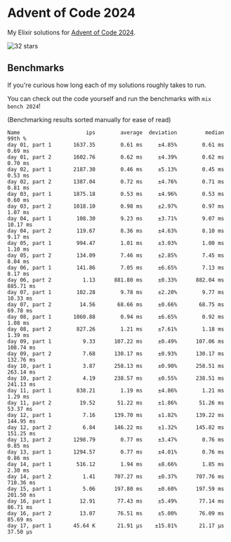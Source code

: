 # Advent of Code 2024

My Elixir solutions for [Advent of Code 2024](https://adventofcode.com/2024).

<!-- stars 2024 start --><img src="https://img.shields.io/static/v1?label=2024&message=32%20stars&style=for-the-badge&color=yellow" alt="32 stars" /><!-- stars 2024 end -->

## Benchmarks

If you're curious how long each of my solutions roughly takes to run.

You can check out the code yourself and run the benchmarks with `mix bench 2024`!

(Benchmarking results sorted manually for ease of read)

```
Name                     ips        average  deviation         median         99th %
day 01, part 1       1637.35        0.61 ms     ±4.85%        0.61 ms        0.69 ms
day 01, part 2       1602.76        0.62 ms     ±4.39%        0.62 ms        0.70 ms
day 02, part 1       2187.30        0.46 ms     ±5.13%        0.45 ms        0.53 ms
day 02, part 2       1387.04        0.72 ms     ±4.76%        0.71 ms        0.81 ms
day 03, part 1       1875.18        0.53 ms     ±4.96%        0.53 ms        0.60 ms
day 03, part 2       1018.10        0.98 ms     ±2.97%        0.97 ms        1.07 ms
day 04, part 1        108.30        9.23 ms     ±3.71%        9.07 ms       10.17 ms
day 04, part 2        119.67        8.36 ms     ±4.63%        8.10 ms        9.17 ms
day 05, part 1        994.47        1.01 ms     ±3.03%        1.00 ms        1.10 ms
day 05, part 2        134.09        7.46 ms     ±2.85%        7.45 ms        8.04 ms
day 06, part 1        141.86        7.05 ms     ±6.65%        7.13 ms        8.17 ms
day 06, part 2          1.13      881.80 ms     ±0.33%      882.04 ms      885.71 ms
day 07, part 1        102.28        9.78 ms     ±2.20%        9.77 ms       10.33 ms
day 07, part 2         14.56       68.66 ms     ±0.66%       68.75 ms       69.78 ms
day 08, part 1       1060.88        0.94 ms     ±6.65%        0.92 ms        1.08 ms
day 08, part 2        827.26        1.21 ms     ±7.61%        1.18 ms        1.39 ms
day 09, part 1          9.33      107.22 ms     ±0.49%      107.06 ms      108.74 ms
day 09, part 2          7.68      130.17 ms     ±0.93%      130.17 ms      132.76 ms
day 10, part 1          3.87      258.13 ms     ±0.90%      258.51 ms      263.14 ms
day 10, part 2          4.19      238.57 ms     ±0.55%      238.51 ms      241.13 ms
day 11, part 1        838.21        1.19 ms     ±4.86%        1.21 ms        1.29 ms
day 11, part 2         19.52       51.22 ms     ±1.86%       51.26 ms       53.37 ms
day 12, part 1          7.16      139.70 ms     ±1.82%      139.22 ms      144.95 ms
day 12, part 2          6.84      146.22 ms     ±1.32%      145.82 ms      151.25 ms
day 13, part 2       1298.79        0.77 ms     ±3.47%        0.76 ms        0.85 ms
day 13, part 1       1294.57        0.77 ms     ±4.01%        0.76 ms        0.86 ms
day 14, part 1        516.12        1.94 ms     ±8.66%        1.85 ms        2.30 ms
day 14, part 2          1.41      707.27 ms     ±0.37%      707.76 ms      710.36 ms
day 15, part 1          5.06      197.80 ms     ±0.60%      197.59 ms      201.50 ms
day 16, part 1         12.91       77.43 ms     ±5.49%       77.14 ms       86.71 ms
day 16, part 2         13.07       76.51 ms     ±5.00%       76.09 ms       85.69 ms
day 17, part 1       45.64 K       21.91 μs    ±15.81%       21.17 μs       37.50 μs
```
